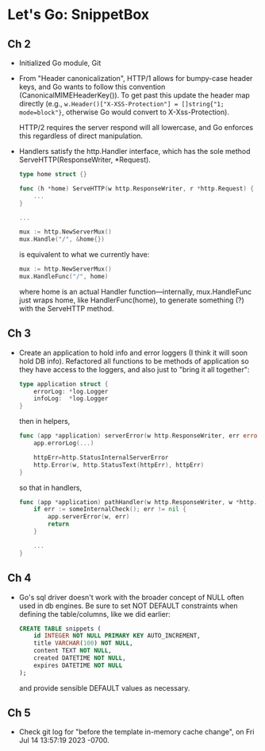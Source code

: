 # Let's Go: SnippetBox

## Ch 2

- Initialized Go module, Git

- From "Header canonicalization", HTTP/1 allows for bumpy-case header keys, and Go wants to follow this convention (CanonicalMIMEHeaderKey()).  To get past this update the header map directly (e.g., `w.Header()["X-XSS-Protection"] = []string{"1; mode=block"}`, otherwise Go would convert to X-Xss-Protection).

    HTTP/2 requires the server respond will all lowercase, and Go enforces this regardless of direct manipulation.

- Handlers satisfy the http.Handler interface, which has the sole method ServeHTTP(ResponseWriter, *Request).

    ```go
    type home struct {}

    func (h *home) ServeHTTP(w http.ResponseWriter, r *http.Request) {
        ...
    }

    ...

    mux := http.NewServerMux()
    mux.Handle("/", &home{})
    ```

    is equivalent to what we currently have:

    ```go
    mux := http.NewServerMux()
    mux.HandleFunc("/", home)
    ```

    where home is an actual Handler function—internally, mux.HandleFunc just wraps home, like HandlerFunc(home), to generate something (?) with the ServeHTTP method.

## Ch 3

- Create an application to hold info and error loggers (I think it will soon hold DB info).  Refactored all functions to be methods of application so they have access to the loggers, and also just to "bring it all together":

    ```go
    type application struct {
        errorLog: *log.Logger
        infoLog:  *log.Logger
    }
    ```

    then in helpers,

    ```go
    func (app *application) serverError(w http.ResponseWriter, err error) {
        app.errorLog(...)

        httpErr=http.StatusInternalServerError
        http.Error(w, http.StatusText(httpErr), httpErr)
    }
    ```

    so that in handlers,

    ```go
    func (app *application) pathHandler(w http.ResponseWriter, w *http.Request) {
        if err := someInternalCheck(); err != nil {
            app.serverError(w, err)
            return
        }

        ...
    }

## Ch 4

- Go's sql driver doesn't work with the broader concept of NULL often used in db engines.  Be sure to set NOT DEFAULT constraints when defining the table/columns, like we did earlier:

    ```sql
    CREATE TABLE snippets (
        id INTEGER NOT NULL PRIMARY KEY AUTO_INCREMENT,
        title VARCHAR(100) NOT NULL,
        content TEXT NOT NULL,
        created DATETIME NOT NULL,
        expires DATETIME NOT NULL
    );
    ```

    and provide sensible DEFAULT values as necessary.

## Ch 5

- Check git log for "before the template in-memory cache change", on Fri Jul 14 13:57:19 2023 -0700.
